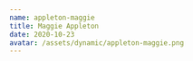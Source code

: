 ```yaml
---
name: appleton-maggie
title: Maggie Appleton
date: 2020-10-23
avatar: /assets/dynamic/appleton-maggie.png
---
```

